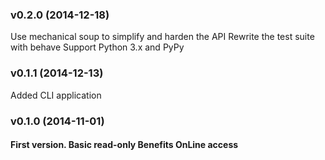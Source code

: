 ### v0.2.0 (2014-12-18)

Use mechanical soup to simplify and harden the API
Rewrite the test suite with behave
Support Python 3.x and PyPy

### v0.1.1 (2014-12-13)

Added CLI application

### v0.1.0 (2014-11-01)

#### First version. Basic read-only Benefits OnLine access
